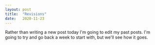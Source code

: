 ```yaml
---
layout: post
title:  "Revisions"
date:   2020-11-23
---
```

Rather than writing a new post today I'm going to edit my past posts. I'm going to try and go back a week to start with, but we'll see how it goes.